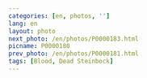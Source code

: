 ```yaml
---
categories: [en, photos, '']
lang: en
layout: photo
next_photo: /en/photos/P0000183.html
picname: P0000180
prev_photo: /en/photos/P0000181.html
tags: [Blood, Dead Steinbock]
---
```

